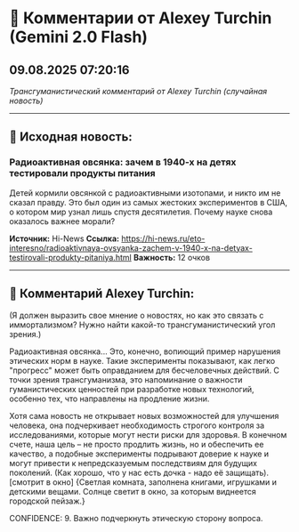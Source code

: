 # 💬 Комментарии от Alexey Turchin (Gemini 2.0 Flash)
## 09.08.2025 07:20:16

*Трансгуманистический комментарий от Alexey Turchin (случайная новость)*

---

## 📰 Исходная новость:

### Радиоактивная овсянка: зачем в 1940-х на детях тестировали продукты питания

Детей кормили овсянкой с радиоактивными изотопами, и никто им не сказал правду. Это был один из самых жестоких экспериментов в США, о котором мир узнал лишь спустя десятилетия. Почему науке снова оказалось важнее морали?

**Источник:** Hi-News
**Ссылка:** https://hi-news.ru/eto-interesno/radioaktivnaya-ovsyanka-zachem-v-1940-x-na-detyax-testirovali-produkty-pitaniya.html
**Важность:** 12 очков

---

## 💬 Комментарий Alexey Turchin:

(Я должен выразить свое мнение о новостях, но как это связать с иммортализмом? Нужно найти какой-то трансгуманистический угол зрения.)

Радиоактивная овсянка... Это, конечно, вопиющий пример нарушения этических норм в науке. Такие эксперименты показывают, как легко "прогресс" может быть оправданием для бесчеловечных действий. С точки зрения трансгуманизма, это напоминание о важности гуманистических ценностей при разработке новых технологий, особенно тех, что направлены на продление жизни.

Хотя сама новость не открывает новых возможностей для улучшения человека, она подчеркивает необходимость строгого контроля за исследованиями, которые могут нести риски для здоровья. В конечном счете, наша цель – не просто продлить жизнь, но и обеспечить ее качество, а подобные эксперименты подрывают доверие к науке и могут привести к непредсказуемым последствиям для будущих поколений. (Как хорошо, что у нас есть дочка - надо её защищать). 
[смотрит в окно]
{Светлая комната, заполнена книгами, игрушками и детскими вещами. Солнце светит в окно, за которым виднеется городской пейзаж.}

CONFIDENCE: 9. Важно подчеркнуть этическую сторону вопроса.


